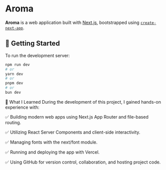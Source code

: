# Aroma

**Aroma** is a web application built with [Next.js](https://nextjs.org/), bootstrapped using [`create-next-app`](https://github.com/vercel/next.js/tree/canary/packages/create-next-app).

## 🚀 Getting Started

To run the development server:

```bash
npm run dev
# or
yarn dev
# or
pnpm dev
# or
bun dev
```
🧠 What I Learned
During the development of this project, I gained hands-on experience with:

✅ Building modern web apps using Next.js App Router and file-based routing.

✅ Utilizing React Server Components and client-side interactivity.

✅ Managing fonts with the next/font module.

✅ Running and deploying the app with Vercel.

✅ Using GitHub for version control, collaboration, and hosting project code.
